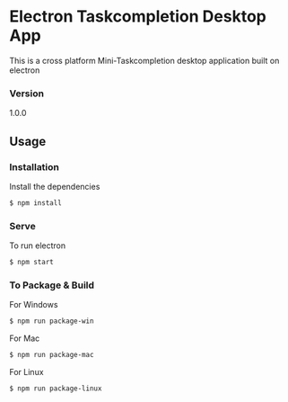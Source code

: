 # Electron Taskcompletion Desktop App

This is a cross platform Mini-Taskcompletion desktop application built on electron

### Version
1.0.0

## Usage    

### Installation

Install the dependencies

```sh
$ npm install
```

### Serve
To run electron

```sh
$ npm start
```

### To Package & Build

For Windows

```sh
$ npm run package-win
```

For Mac

```sh
$ npm run package-mac
```

For Linux

```sh
$ npm run package-linux
```
